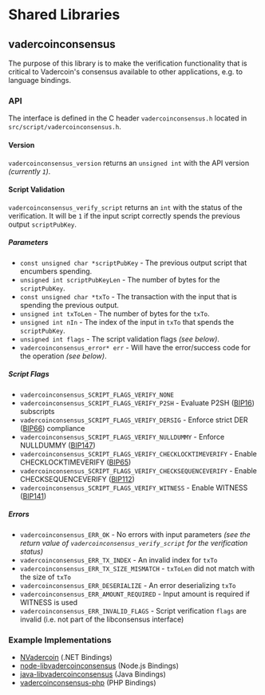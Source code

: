 Shared Libraries
================

## vadercoinconsensus

The purpose of this library is to make the verification functionality that is critical to Vadercoin's consensus available to other applications, e.g. to language bindings.

### API

The interface is defined in the C header `vadercoinconsensus.h` located in `src/script/vadercoinconsensus.h`.

#### Version

`vadercoinconsensus_version` returns an `unsigned int` with the API version *(currently `1`)*.

#### Script Validation

`vadercoinconsensus_verify_script` returns an `int` with the status of the verification. It will be `1` if the input script correctly spends the previous output `scriptPubKey`.

##### Parameters
- `const unsigned char *scriptPubKey` - The previous output script that encumbers spending.
- `unsigned int scriptPubKeyLen` - The number of bytes for the `scriptPubKey`.
- `const unsigned char *txTo` - The transaction with the input that is spending the previous output.
- `unsigned int txToLen` - The number of bytes for the `txTo`.
- `unsigned int nIn` - The index of the input in `txTo` that spends the `scriptPubKey`.
- `unsigned int flags` - The script validation flags *(see below)*.
- `vadercoinconsensus_error* err` - Will have the error/success code for the operation *(see below)*.

##### Script Flags
- `vadercoinconsensus_SCRIPT_FLAGS_VERIFY_NONE`
- `vadercoinconsensus_SCRIPT_FLAGS_VERIFY_P2SH` - Evaluate P2SH ([BIP16](https://github.com/vadercoin/bips/blob/master/bip-0016.mediawiki)) subscripts
- `vadercoinconsensus_SCRIPT_FLAGS_VERIFY_DERSIG` - Enforce strict DER ([BIP66](https://github.com/vadercoin/bips/blob/master/bip-0066.mediawiki)) compliance
- `vadercoinconsensus_SCRIPT_FLAGS_VERIFY_NULLDUMMY` - Enforce NULLDUMMY ([BIP147](https://github.com/vadercoin/bips/blob/master/bip-0147.mediawiki))
- `vadercoinconsensus_SCRIPT_FLAGS_VERIFY_CHECKLOCKTIMEVERIFY` - Enable CHECKLOCKTIMEVERIFY ([BIP65](https://github.com/vadercoin/bips/blob/master/bip-0065.mediawiki))
- `vadercoinconsensus_SCRIPT_FLAGS_VERIFY_CHECKSEQUENCEVERIFY` - Enable CHECKSEQUENCEVERIFY ([BIP112](https://github.com/vadercoin/bips/blob/master/bip-0112.mediawiki))
- `vadercoinconsensus_SCRIPT_FLAGS_VERIFY_WITNESS` - Enable WITNESS ([BIP141](https://github.com/vadercoin/bips/blob/master/bip-0141.mediawiki))

##### Errors
- `vadercoinconsensus_ERR_OK` - No errors with input parameters *(see the return value of `vadercoinconsensus_verify_script` for the verification status)*
- `vadercoinconsensus_ERR_TX_INDEX` - An invalid index for `txTo`
- `vadercoinconsensus_ERR_TX_SIZE_MISMATCH` - `txToLen` did not match with the size of `txTo`
- `vadercoinconsensus_ERR_DESERIALIZE` - An error deserializing `txTo`
- `vadercoinconsensus_ERR_AMOUNT_REQUIRED` - Input amount is required if WITNESS is used
- `vadercoinconsensus_ERR_INVALID_FLAGS` - Script verification `flags` are invalid (i.e. not part of the libconsensus interface)

### Example Implementations
- [NVadercoin](https://github.com/MetacoSA/NVadercoin/blob/5e1055cd7c4186dee4227c344af8892aea54faec/NVadercoin/Script.cs#L979-#L1031) (.NET Bindings)
- [node-libvadercoinconsensus](https://github.com/bitpay/node-libvadercoinconsensus) (Node.js Bindings)
- [java-libvadercoinconsensus](https://github.com/dexX7/java-libvadercoinconsensus) (Java Bindings)
- [vadercoinconsensus-php](https://github.com/Bit-Wasp/vadercoinconsensus-php) (PHP Bindings)
